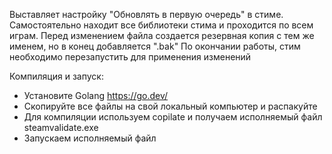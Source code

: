 Выставляет настройку "Обновлять в первую очередь" в стиме. Самостоятельно находит все библиотеки стима и проходится по всем играм. Перед изменением файла создается резервная копия с тем же именем, но в конец добавляется ".bak"
По окончании работы, стим необходимо перезапустить для применения изменений

Компиляция и запуск:

- Установите Golang https://go.dev/
- Скопируйте все файлы на свой локальный компьютер и распакуйте
- Для компиляции используем copilate и получаем исполняемый файл steamvalidate.exe
- Запускаем исполняемый файл
